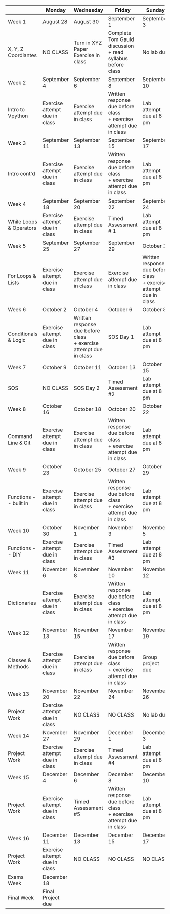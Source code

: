|                         | Monday                        | Wednesday                                                         | Friday                                                            | Sunday                                                            |
|-------------------------|-------------------------------|-------------------------------------------------------------------|-------------------------------------------------------------------|-------------------------------------------------------------------|
| Week 1                  | August 28                     | August 30                                                         | September 1                                                       | September 3                                                       |
| X, Y, Z Coordiantes   | NO CLASS                      | Turn in XYZ Paper Exercise in class                               | Complete Tom Gauld discussion <br>+ read syllabus before class        | No lab due                                                        |
| Week 2                  | September 4                   | September 6                                                       | September 8                                                       | September 10                                                      |
| Intro to Vpython        | Exercise attempt due in class | Exercise attempt due in class                                     | Written response due before class <br>+ exercise attempt due in class | Lab attempt due at 8 pm                                           |
| Week 3                  | September 11                  | September 13                                                      | September 15                                                      | September 17                                                      |
| Intro cont'd            | Exercise attempt due in class | Exercise attempt due in class                                     | Written response due before class <br>+ exercise attempt due in class | Lab attempt due at 8 pm                                           |
| Week 4                  | September 18                  | September 20                                                      | September 22                                                      | September 24                                                      |
| While Loops & Operators | Exercise attempt due in class | Exercise attempt due in class                                     | Timed Assessment # 1                                              | Lab attempt due at 8 pm                                           |
| Week 5                  | September 25                  | September 27                                                      | September 29                                                      | October 1                                                         |
| For Loops & Lists       | Exercise attempt due in class | Exercise attempt due in class                                     | Exercise attempt due in class                                     | Written response due before class <br>+ exercise attempt due in class |
| Week 6                  | October 2                     | October 4                                                         | October 6                                                         | October 8                                                         |
| Conditionals & Logic    | Exercise attempt due in class | Written response due before class <br>+ exercise attempt due in class | SOS Day 1                                                         | Lab attempt due at 8 pm                                           |
| Week 7                  | October 9                     | October 11                                                        | October 13                                                        | October 15                                                        |
| SOS                     | NO CLASS                      | SOS Day 2                                                         | Timed Assessment #2                                               | Lab attempt due at 8 pm                                           |
| Week 8                  | October 16                    | October 18                                                        | October 20                                                        | October 22                                                        |
| Command Line & Git      | Exercise attempt due in class | Exercise attempt due in class                                     | Written response due before class <br>+ exercise attempt due in class | Lab attempt due at 8 pm                                           |
| Week 9                  | October 23                    | October 25                                                        | October 27                                                        | October 29                                                        |
| Functions -- built in   | Exercise attempt due in class | Exercise attempt due in class                                     | Written response due before class <br>+ exercise attempt due in class | Lab attempt due at 8 pm                                           |
| Week 10                 | October 30                    | November 1                                                        | November 3                                                        | November 5                                                        |
| Functions -- DIY        | Exercise attempt due in class | Exercise attempt due in class                                     | Timed Assessment #3                                               | Lab attempt due at 8 pm                                           |
| Week 11                 | November 6                    | November 8                                                        | November 10                                                       | November 12                                                       |
| Dictionaries            | Exercise attempt due in class | Exercise attempt due in class                                     | Written response due before class <br>+ exercise attempt due in class | Lab attempt due at 8 pm                                           |
| Week 12                 | November 13                   | November 15                                                       | November 17                                                       | November 19                                                       |
| Classes & Methods       | Exercise attempt due in class | Exercise attempt due in class                                     | Written response due before class <br>+ exercise attempt due in class | Group project due                                                 |
| Week 13                 | November 20                   | November 22                                                       | November 24                                                       | November 26                                                       |
| Project Work            | Exercise attempt due in class | NO CLASS                                                          | NO CLASS                                                          | No lab due                                                        |
| Week 14                 | November 27                   | November 29                                                       | December 1                                                        | December 3                                                        |
| Project Work            | Exercise attempt due in class | Exercise attempt due in class                                     | Timed Assessment #4                                               | Lab attempt due at 8 pm                                           |
| Week 15                 | December 4                    | December 6                                                        | December 8                                                        | December 10                                                       |
| Project Work            | Exercise attempt due in class | Timed Assessment #5                                               | Written response due before class <br>+ exercise attempt due in class | Lab attempt due at 8 pm                                           |
| Week 16                 | December 11                   | December 13                                                       | December 15                                                       | December 17                                                       |
| Project Work            | Exercise attempt due in class | NO CLASS                                                          | NO CLASS                                                          | NO CLASS                                                          |
| Exams Week              | December 18                   |                                                                   |                                                                   |                                                                   |
| Final Week              | Final Project due             |                                                                   |                                                                   |                                                                   |

